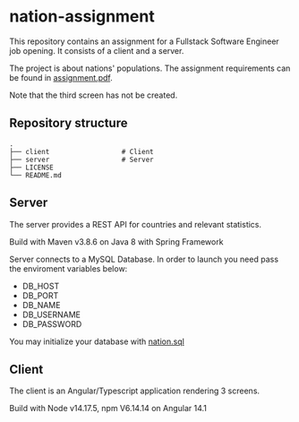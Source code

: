 # nation-assignment

This repository contains an assignment for a Fullstack Software Engineer job opening. It consists of a client and a server. 

The project is about nations' populations. The assignment requirements can be found in [assignment.pdf](https://github.com/Elizakats/nation-assignment/blob/main/assignment.pdf).

Note that the third screen has not be created.

## Repository structure
```
.
├── client                  # Client
├── server                  # Server
├── LICENSE
└── README.md
```
## Server
The server provides a REST API for countries and relevant statistics.

Build with Maven v3.8.6 on Java 8 with Spring Framework

Server connects to a MySQL Database. In order to launch you need pass the enviroment variables below:
- DB_HOST
- DB_PORT
- DB_NAME
- DB_USERNAME
- DB_PASSWORD

You may initialize your database with [nation.sql](https://github.com/Elizakats/nation-assignment/blob/main/server/docs/nation.sql)

## Client
The client is an Angular/Typescript application rendering 3 screens. 

Build with Node v14.17.5, npm V6.14.14 on Angular 14.1
